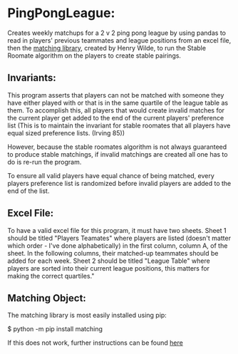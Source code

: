 # PingPongLeague:
Creates weekly matchups for a 2 v 2 ping pong league by using pandas to read in players' previous teammates and league positions from an excel file, then the [matching library](https://github.com/daffidwilde/matching/tree/3baec44dd7e039fa82db24efc7646c38017c01b6), created by Henry Wilde, to run the Stable Roomate algorithm on the players to create stable pairings.

## Invariants:
This program asserts that players can not be matched with someone they have either played with or that is in the same quartile of the league table as them. To accomplish this, all players that would create invalid matches for the current player get added to the end of the current players' preference list (This is to maintain the invariant for stable roomates that all players have equal sized preference lists. (Irving 85))

However, because the stable roomates algorithm is not always guaranteed to produce stable matchings, if invalid matchings are created all one has to do is re-run the program.

To ensure all valid players have equal chance of being matched, every players preference list is randomized before invalid players are added to the end of the list.

## Excel File:

To have a valid excel file for this program, it must have two sheets. Sheet 1 should be titled "Players Teamates" where players are listed (doesn't matter which order - I've done alphabetically) in the first column, column A, of the sheet. In the following columns, their matched-up teammates should be added for each week. Sheet 2 should be titled "League Table" where players are sorted into their current league positions, this matters for making the correct quartiles."

## Matching Object:
The matching library is most easily installed using pip:

$ python -m pip install matching

If this does not work, further instructions can be found [here](https://github.com/daffidwilde/matching/blob/3baec44dd7e039fa82db24efc7646c38017c01b6/INSTALLATION.rst)
